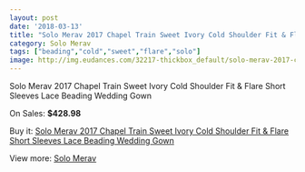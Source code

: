 ```yaml
---
layout: post
date: '2018-03-13'
title: "Solo Merav 2017 Chapel Train Sweet Ivory Cold Shoulder Fit & Flare Short Sleeves Lace Beading Wedding Gown"
category: Solo Merav
tags: ["beading","cold","sweet","flare","solo"]
image: http://img.eudances.com/32217-thickbox_default/solo-merav-2017-chapel-train-sweet-ivory-cold-shoulder-fit-flare-short-sleeves-lace-beading-wedding-gown.jpg
---
```

Solo Merav 2017 Chapel Train Sweet Ivory Cold Shoulder Fit & Flare Short Sleeves Lace Beading Wedding Gown

On Sales: **$428.98**
<a href="https://www.eudances.com/en/solo-merav/10015-solo-merav-2017-chapel-train-sweet-ivory-cold-shoulder-fit-flare-short-sleeves-lace-beading-wedding-gown.html"><amp-img layout="responsive" width="600" height="600" src="//img.eudances.com/32217-thickbox_default/solo-merav-2017-chapel-train-sweet-ivory-cold-shoulder-fit-flare-short-sleeves-lace-beading-wedding-gown.jpg" alt="Solo Merav 2017 Chapel Train Sweet Ivory Cold Shoulder Fit & Flare Short Sleeves Lace Beading Wedding Gown 0" /></a>
<a href="https://www.eudances.com/en/solo-merav/10015-solo-merav-2017-chapel-train-sweet-ivory-cold-shoulder-fit-flare-short-sleeves-lace-beading-wedding-gown.html"><amp-img layout="responsive" width="600" height="600" src="//img.eudances.com/32222-thickbox_default/solo-merav-2017-chapel-train-sweet-ivory-cold-shoulder-fit-flare-short-sleeves-lace-beading-wedding-gown.jpg" alt="Solo Merav 2017 Chapel Train Sweet Ivory Cold Shoulder Fit & Flare Short Sleeves Lace Beading Wedding Gown 1" /></a>
<a href="https://www.eudances.com/en/solo-merav/10015-solo-merav-2017-chapel-train-sweet-ivory-cold-shoulder-fit-flare-short-sleeves-lace-beading-wedding-gown.html"><amp-img layout="responsive" width="600" height="600" src="//img.eudances.com/32221-thickbox_default/solo-merav-2017-chapel-train-sweet-ivory-cold-shoulder-fit-flare-short-sleeves-lace-beading-wedding-gown.jpg" alt="Solo Merav 2017 Chapel Train Sweet Ivory Cold Shoulder Fit & Flare Short Sleeves Lace Beading Wedding Gown 2" /></a>
<a href="https://www.eudances.com/en/solo-merav/10015-solo-merav-2017-chapel-train-sweet-ivory-cold-shoulder-fit-flare-short-sleeves-lace-beading-wedding-gown.html"><amp-img layout="responsive" width="600" height="600" src="//img.eudances.com/32220-thickbox_default/solo-merav-2017-chapel-train-sweet-ivory-cold-shoulder-fit-flare-short-sleeves-lace-beading-wedding-gown.jpg" alt="Solo Merav 2017 Chapel Train Sweet Ivory Cold Shoulder Fit & Flare Short Sleeves Lace Beading Wedding Gown 3" /></a>
<a href="https://www.eudances.com/en/solo-merav/10015-solo-merav-2017-chapel-train-sweet-ivory-cold-shoulder-fit-flare-short-sleeves-lace-beading-wedding-gown.html"><amp-img layout="responsive" width="600" height="600" src="//img.eudances.com/32219-thickbox_default/solo-merav-2017-chapel-train-sweet-ivory-cold-shoulder-fit-flare-short-sleeves-lace-beading-wedding-gown.jpg" alt="Solo Merav 2017 Chapel Train Sweet Ivory Cold Shoulder Fit & Flare Short Sleeves Lace Beading Wedding Gown 4" /></a>
<a href="https://www.eudances.com/en/solo-merav/10015-solo-merav-2017-chapel-train-sweet-ivory-cold-shoulder-fit-flare-short-sleeves-lace-beading-wedding-gown.html"><amp-img layout="responsive" width="600" height="600" src="//img.eudances.com/32218-thickbox_default/solo-merav-2017-chapel-train-sweet-ivory-cold-shoulder-fit-flare-short-sleeves-lace-beading-wedding-gown.jpg" alt="Solo Merav 2017 Chapel Train Sweet Ivory Cold Shoulder Fit & Flare Short Sleeves Lace Beading Wedding Gown 5" /></a>

Buy it: [Solo Merav 2017 Chapel Train Sweet Ivory Cold Shoulder Fit & Flare Short Sleeves Lace Beading Wedding Gown](https://www.eudances.com/en/solo-merav/10015-solo-merav-2017-chapel-train-sweet-ivory-cold-shoulder-fit-flare-short-sleeves-lace-beading-wedding-gown.html "Solo Merav 2017 Chapel Train Sweet Ivory Cold Shoulder Fit & Flare Short Sleeves Lace Beading Wedding Gown")

View more: [Solo Merav](https://www.eudances.com/en/138-solo-merav "Solo Merav")